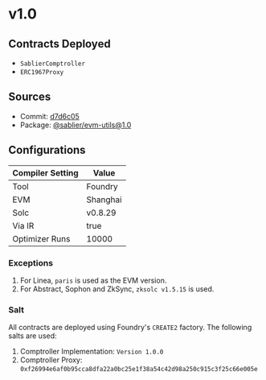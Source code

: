 # v1.0

## Contracts Deployed

- `SablierComptroller`
- `ERC1967Proxy`

## Sources

- Commit: [d7d6c05](https://github.com/sablier-labs/evm-utils/commit/d7d6c051a39cbacadef672e92ed9d57628c80dc4)
- Package: [@sablier/evm-utils@1.0](https://www.npmjs.com/package/@sablier/evm-utils/v/1.0.0)

## Configurations

| Compiler Setting | Value    |
| ---------------- | -------- |
| Tool             | Foundry  |
| EVM              | Shanghai |
| Solc             | v0.8.29  |
| Via IR           | true     |
| Optimizer Runs   | 10000    |

### Exceptions

1. For Linea, `paris` is used as the EVM version.
2. For Abstract, Sophon and ZkSync, `zksolc v1.5.15` is used.

### Salt

All contracts are deployed using Foundry's `CREATE2` factory. The following salts are used:

1. Comptroller Implementation: `Version 1.0.0`
2. Comptroller Proxy: `0xf26994e6af0b95cca8dfa22a0bc25e1f38a54c42d98a250c915c3f25c66e005e`

